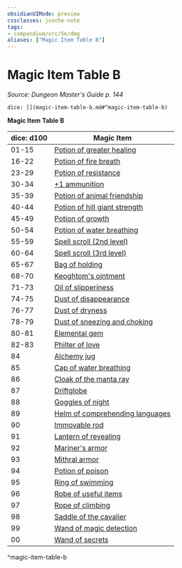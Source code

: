 ```yaml
---
obsidianUIMode: preview
cssclasses: json5e-note
tags:
- compendium/src/5e/dmg
aliases: ["Magic Item Table B"]
---
```

# Magic Item Table B
*Source: Dungeon Master's Guide p. 144* 

`dice: [](magic-item-table-b.md#^magic-item-table-b)`

**Magic Item Table B**

| dice: d100 | Magic Item |
|------------|------------|
| 01-15 | [Potion of greater healing](/compendium/items/potion-of-greater-healing.md) |
| 16-22 | [Potion of fire breath](/compendium/items/potion-of-fire-breath.md) |
| 23-29 | [Potion of resistance](/compendium/items/potion-of-resistance.md) |
| 30-34 | [+1 ammunition](/compendium/items/1-ammunition.md) |
| 35-39 | [Potion of animal friendship](/compendium/items/potion-of-animal-friendship.md) |
| 40-44 | [Potion of hill giant strength](/compendium/items/potion-of-hill-giant-strength.md) |
| 45-49 | [Potion of growth](/compendium/items/potion-of-growth.md) |
| 50-54 | [Potion of water breathing](/compendium/items/potion-of-water-breathing.md) |
| 55-59 | [Spell scroll (2nd level)](/compendium/items/spell-scroll-2nd-level.md) |
| 60-64 | [Spell scroll (3rd level)](/compendium/items/spell-scroll-3rd-level.md) |
| 65-67 | [Bag of holding](/compendium/items/bag-of-holding.md) |
| 68-70 | [Keoghtom's ointment](/compendium/items/keoghtoms-ointment.md) |
| 71-73 | [Oil of slipperiness](/compendium/items/oil-of-slipperiness.md) |
| 74-75 | [Dust of disappearance](/compendium/items/dust-of-disappearance.md) |
| 76-77 | [Dust of dryness](/compendium/items/dust-of-dryness.md) |
| 78-79 | [Dust of sneezing and choking](/compendium/items/dust-of-sneezing-and-choking.md) |
| 80-81 | [Elemental gem](/compendium/items/elemental-gem.md) |
| 82-83 | [Philter of love](/compendium/items/philter-of-love.md) |
| 84 | [Alchemy jug](/compendium/items/alchemy-jug.md) |
| 85 | [Cap of water breathing](/compendium/items/cap-of-water-breathing.md) |
| 86 | [Cloak of the manta ray](/compendium/items/cloak-of-the-manta-ray.md) |
| 87 | [Driftglobe](/compendium/items/driftglobe.md) |
| 88 | [Goggles of night](/compendium/items/goggles-of-night.md) |
| 89 | [Helm of comprehending languages](/compendium/items/helm-of-comprehending-languages.md) |
| 90 | [Immovable rod](/compendium/items/immovable-rod.md) |
| 91 | [Lantern of revealing](/compendium/items/lantern-of-revealing.md) |
| 92 | [Mariner's armor](/compendium/items/mariners-armor.md) |
| 93 | [Mithral armor](/compendium/items/mithral-armor.md) |
| 94 | [Potion of poison](/compendium/items/potion-of-poison.md) |
| 95 | [Ring of swimming](/compendium/items/ring-of-swimming.md) |
| 96 | [Robe of useful items](/compendium/items/robe-of-useful-items.md) |
| 97 | [Rope of climbing](/compendium/items/rope-of-climbing.md) |
| 98 | [Saddle of the cavalier](/compendium/items/saddle-of-the-cavalier.md) |
| 99 | [Wand of magic detection](/compendium/items/wand-of-magic-detection.md) |
| 00 | [Wand of secrets](/compendium/items/wand-of-secrets.md) |
^magic-item-table-b